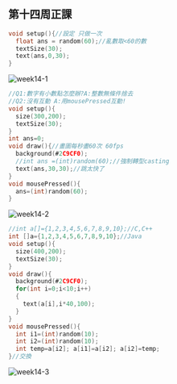 ## 第十四周正課

```c
void setup(){//設定 只做一次
  float ans = random(60);//亂數取<60的數
  textSize(30);
  text(ans,0,30);
}
```
![week14-1](https://user-images.githubusercontent.com/71545492/119921479-a773f880-bfa0-11eb-90f0-79c0d9923b94.png)


```c
//Q1:數字有小數點怎麼辦?A:整數無條件捨去
//Q2:沒有互動 A:用mousePressed互動!
void setup(){
  size(300,200);
  textSize(30);
}
int ans=0;
void draw(){//畫圖每秒畫60次 60fps
  background(#2C9CF0);
  //int ans =(int)random(60);//強制轉型casting
  text(ans,30,30);//跳太快了
}
void mousePressed(){
  ans=(int)random(60);
}
```
![week14-2](https://user-images.githubusercontent.com/71545492/119921486-aba01600-bfa0-11eb-92a6-6c47cd3b2126.png)


```c
//int a[]={1,2,3,4,5,6,7,8,9,10};//C,C++
int []a={1,2,3,4,5,6,7,8,9,10};//Java
void setup(){
  size(400,200);
  textSize(30);
}
void draw(){
  background(#2C9CF0);
  for(int i=0;i<10;i++)
  {
    text(a[i],i*40,100);
  }
}
void mousePressed(){
  int i1=(int)random(10);
  int i2=(int)random(10);
  int temp=a[i2]; a[i1]=a[i2]; a[i2]=temp;
}//交換
```
![week14-3](https://user-images.githubusercontent.com/71545492/119921512-b9559b80-bfa0-11eb-98c8-8c5911ce07aa.png)
